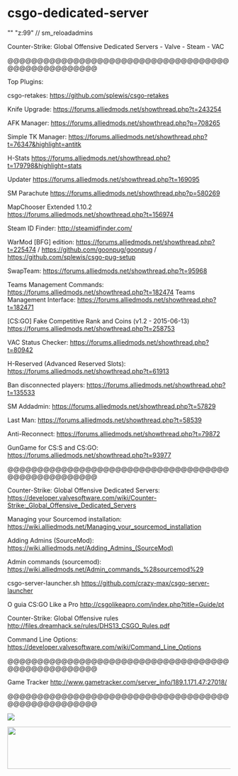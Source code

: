 csgo-dedicated-server
=====================

"" "z:99" // sm_reloadadmins

Counter-Strike: Global Offensive Dedicated Servers -  Valve - Steam - VAC

@@@@@@@@@@@@@@@@@@@@@@@@@@@@@@@@@@@@@@@@@@@@@@@@@@@@

Top Plugins:

csgo-retakes: https://github.com/splewis/csgo-retakes

Knife Upgrade: https://forums.alliedmods.net/showthread.php?t=243254

AFK Manager: https://forums.alliedmods.net/showthread.php?p=708265

Simple TK Manager: https://forums.alliedmods.net/showthread.php?t=76347&highlight=antitk

H-Stats https://forums.alliedmods.net/showthread.php?t=179798&highlight=stats

Updater https://forums.alliedmods.net/showthread.php?t=169095

SM Parachute https://forums.alliedmods.net/showthread.php?p=580269

MapChooser Extended 1.10.2 https://forums.alliedmods.net/showthread.php?t=156974

Steam ID Finder: http://steamidfinder.com/

WarMod [BFG] edition: https://forums.alliedmods.net/showthread.php?t=225474 / https://github.com/goonpug/goonpug / https://github.com/splewis/csgo-pug-setup

SwapTeam: https://forums.alliedmods.net/showthread.php?t=95968

Teams Management Commands: https://forums.alliedmods.net/showthread.php?t=182474
Teams Management Interface: https://forums.alliedmods.net/showthread.php?t=182471

[CS:GO] Fake Competitive Rank and Coins (v1.2 - 2015-06-13) https://forums.alliedmods.net/showthread.php?t=258753

VAC Status Checker: https://forums.alliedmods.net/showthread.php?t=80942

H-Reserved (Advanced Reserved Slots): https://forums.alliedmods.net/showthread.php?t=61913

Ban disconnected players: https://forums.alliedmods.net/showthread.php?t=135533

SM Addadmin: https://forums.alliedmods.net/showthread.php?t=57829

Last Man: https://forums.alliedmods.net/showthread.php?t=58539

Anti-Reconnect: https://forums.alliedmods.net/showthread.php?t=79872

GunGame for CS:S and CS:GO: https://forums.alliedmods.net/showthread.php?t=93977

@@@@@@@@@@@@@@@@@@@@@@@@@@@@@@@@@@@@@@@@@@@@@@@@@@@@

Counter-Strike: Global Offensive Dedicated Servers: https://developer.valvesoftware.com/wiki/Counter-Strike:_Global_Offensive_Dedicated_Servers

Managing your Sourcemod installation: https://wiki.alliedmods.net/Managing_your_sourcemod_installation

Adding Admins (SourceMod): https://wiki.alliedmods.net/Adding_Admins_(SourceMod)

Admin commands (sourcemod): https://wiki.alliedmods.net/Admin_commands_%28sourcemod%29

csgo-server-launcher.sh https://github.com/crazy-max/csgo-server-launcher

O guia CS:GO Like a Pro http://csgolikeapro.com/index.php?title=Guide/pt

Counter-Strike: Global Offensive rules http://files.dreamhack.se/rules/DHS13_CSGO_Rules.pdf

Command Line Options: https://developer.valvesoftware.com/wiki/Command_Line_Options

@@@@@@@@@@@@@@@@@@@@@@@@@@@@@@@@@@@@@@@@@@@@@@@@@@@@

Game Tracker
http://www.gametracker.com/server_info/189.1.171.47:27018/

@@@@@@@@@@@@@@@@@@@@@@@@@@@@@@@@@@@@@@@@@@@@@@@@@@@@

<img src="http://zeroninja.gameme.com/sig/77_1002.png">

<a href="http://www.gametracker.com/server_info/181.41.212.73:27015/" target="_blank"><img src="http://cache.www.gametracker.com/server_info/181.41.212.73:27015/b_560_95_1.png" border="0" width="560" height="95" alt=""/></a>
